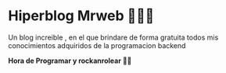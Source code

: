 # Hiperblog Mrweb 🤟🏾😎

Un blog increible , en el que brindare de forma gratuita todos mis conocimientos adquiridos de la programacion backend 


**Hora de Programar y rockanrolear 🤟🏾**

